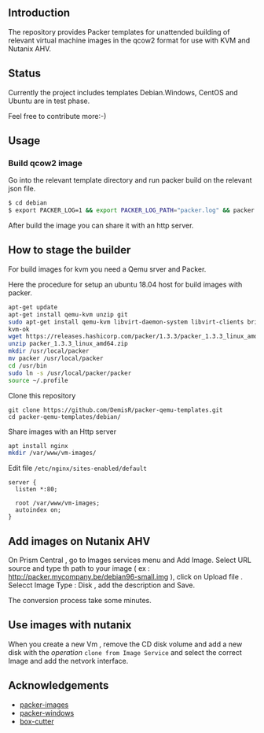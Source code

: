 ## Introduction

The repository provides Packer templates for unattended
building of relevant virtual machine images in the qcow2 format for
use with KVM and Nutanix AHV.


## Status

Currently the project includes templates Debian.Windows, CentOS and Ubuntu are in test phase.

Feel free to contribute more:-)

## Usage

### Build qcow2 image

Go into the relevant template directory and run packer build on the
relevant json file.

```bash
$ cd debian
$ export PACKER_LOG=1 && export PACKER_LOG_PATH="packer.log" && packer build debian96.json
```
After build the image you can share it with an http server.

## How to stage the builder
For build images for kvm you need a Qemu srver and Packer.

Here the procedure for setup an ubuntu 18.04 host for build images with packer.
```bash
apt-get update
apt-get install qemu-kvm unzip git
sudo apt-get install qemu-kvm libvirt-daemon-system libvirt-clients bridge-utils
kvm-ok
wget https://releases.hashicorp.com/packer/1.3.3/packer_1.3.3_linux_amd64.zip
unzip packer_1.3.3_linux_amd64.zip
mkdir /usr/local/packer
mv packer /usr/local/packer
cd /usr/bin
sudo ln -s /usr/local/packer/packer
source ~/.profile
```

Clone this repository
```
git clone https://github.com/DemisR/packer-qemu-templates.git
cd packer-qemu-templates/debian/
```

Share images with an Http server
```bash
apt install nginx
mkdir /var/www/vm-images/
```

Edit file `/etc/nginx/sites-enabled/default`
```
server {
  listen *:80;

  root /var/www/vm-images;
  autoindex on;
}
```

## Add images on Nutanix AHV
On Prism Central , go to Images services menu and Add Image.
Select URL source and type th path to your image ( ex : http://packer.mycompany.be/debian96-small.img ), click on Upload file .
Selecct Image Type : Disk , add the description and Save.

The conversion process take some minutes.

## Use images with nutanix
When you create a new Vm , remove the CD disk volume and add a new disk with the *operation* `clone from Image Service` and select the correct Image and add the netvork interface.

## Acknowledgements

* [packer-images](https://github.com/opentable/packer-images.git)
* [packer-windows](https://github.com/joefitzgerald/packer-windows)
* [box-cutter](https://github.com/boxcutter/)
